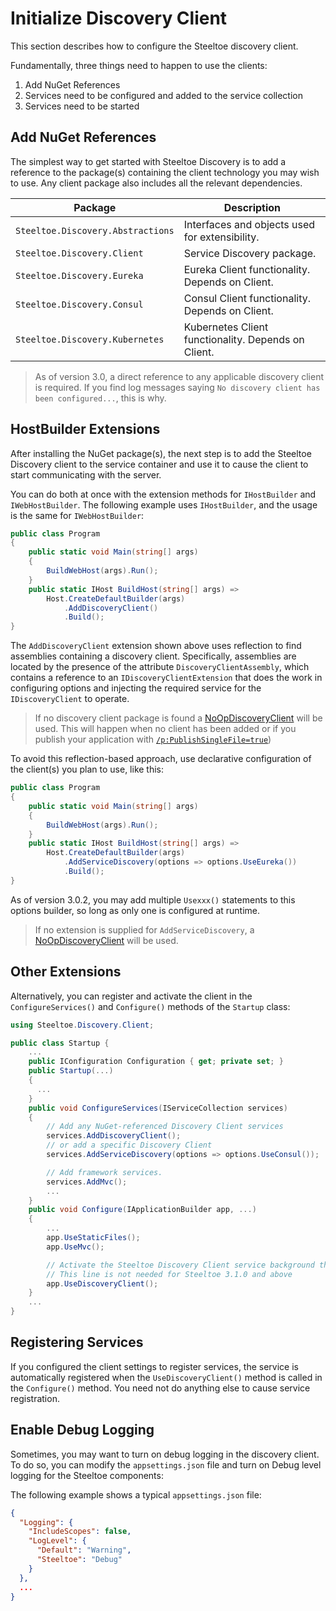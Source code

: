 # Initialize Discovery Client

This section describes how to configure the Steeltoe discovery client.

Fundamentally, three things need to happen to use the clients:

1. Add NuGet References
1. Services need to be configured and added to the service collection
1. Services need to be started

## Add NuGet References

The simplest way to get started with Steeltoe Discovery is to add a reference to the package(s) containing the client technology you may wish to use. Any client package also includes all the relevant dependencies.

| Package | Description |
| --- | --- |
| `Steeltoe.Discovery.Abstractions` | Interfaces and objects used for extensibility. |
| `Steeltoe.Discovery.Client` |  Service Discovery package. |
| `Steeltoe.Discovery.Eureka` | Eureka Client functionality. Depends on Client. |
| `Steeltoe.Discovery.Consul` | Consul Client functionality. Depends on Client. |
| `Steeltoe.Discovery.Kubernetes` | Kubernetes Client functionality. Depends on Client. |

>As of version 3.0, a direct reference to any applicable discovery client is required. If you find log messages saying `No discovery client has been configured...`, this is why.

## HostBuilder Extensions

After installing the NuGet package(s), the next step is to add the Steeltoe Discovery client to the service container and use it to cause the client to start communicating with the server.

You can do both at once with the extension methods for `IHostBuilder` and `IWebHostBuilder`. The following example uses `IHostBuilder`, and the usage is the same for `IWebHostBuilder`:

```csharp
public class Program
{
    public static void Main(string[] args)
    {
        BuildWebHost(args).Run();
    }
    public static IHost BuildHost(string[] args) =>
        Host.CreateDefaultBuilder(args)
            .AddDiscoveryClient()
            .Build();
}
```

The `AddDiscoveryClient` extension shown above uses reflection to find assemblies containing a discovery client. Specifically, assemblies are located by the presence of the attribute `DiscoveryClientAssembly`, which contains a reference to an `IDiscoveryClientExtension` that does the work in configuring options and injecting the required service for the `IDiscoveryClient` to operate.

>If no discovery client package is found a [NoOpDiscoveryClient](https://github.com/SteeltoeOSS/Steeltoe/blob/master/src/Discovery/src/Client/SimpleClients/NoOpDiscoveryClient.cs) will be used. This will happen when no client has been added or if you publish your application with [`/p:PublishSingleFile=true`](https://docs.microsoft.com/dotnet/core/deploying/single-file))

To avoid this reflection-based approach, use declarative configuration of the client(s) you plan to use, like this:

```csharp
public class Program
{
    public static void Main(string[] args)
    {
        BuildWebHost(args).Run();
    }
    public static IHost BuildHost(string[] args) =>
        Host.CreateDefaultBuilder(args)
            .AddServiceDiscovery(options => options.UseEureka())
            .Build();
}
```

As of version 3.0.2, you may add multiple `Usexxx()` statements to this options builder, so long as only one is configured at runtime.

>If no extension is supplied for `AddServiceDiscovery`, a [NoOpDiscoveryClient](https://github.com/SteeltoeOSS/Steeltoe/blob/master/src/Discovery/src/Client/SimpleClients/NoOpDiscoveryClient.cs) will be used.

## Other Extensions

Alternatively, you can register and activate the client in the `ConfigureServices()` and `Configure()` methods of the `Startup` class:

```csharp
using Steeltoe.Discovery.Client;

public class Startup {
    ...
    public IConfiguration Configuration { get; private set; }
    public Startup(...)
    {
      ...
    }
    public void ConfigureServices(IServiceCollection services)
    {
        // Add any NuGet-referenced Discovery Client services
        services.AddDiscoveryClient();
        // or add a specific Discovery Client
        services.AddServiceDiscovery(options => options.UseConsul());

        // Add framework services.
        services.AddMvc();
        ...
    }
    public void Configure(IApplicationBuilder app, ...)
    {
        ...
        app.UseStaticFiles();
        app.UseMvc();

        // Activate the Steeltoe Discovery Client service background thread
        // This line is not needed for Steeltoe 3.1.0 and above
        app.UseDiscoveryClient();
    }
    ...
}
```

## Registering Services

If you configured the client settings to register services, the service is automatically registered when the `UseDiscoveryClient()` method is called in the `Configure()` method. You need not do anything else to cause service registration.

## Enable Debug Logging

Sometimes, you may want to turn on debug logging in the discovery client. To do so, you can modify the `appsettings.json` file and turn on Debug level logging for the Steeltoe components:

The following example shows a typical `appsettings.json` file:

```json
{
  "Logging": {
    "IncludeScopes": false,
    "LogLevel": {
      "Default": "Warning",
      "Steeltoe": "Debug"
    }
  },
  ...
}
```

